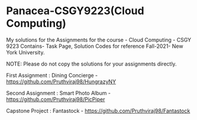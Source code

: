 # Panacea-CSGY9223(Cloud Computing)
My solutions for the Assignments for the course - Cloud Computing - CSGY 9223 Contains- Task Page, Solution Codes for reference Fall-2021- New York University.

NOTE: Please do not copy the solutions for your assignments directly.

First Assignment : Dining Concierge - https://github.com/Pruthviraj98/HungrazyNY

Second Assignment : Smart Photo Album - https://github.com/Pruthviraj98/PicPiper

Capstone Project : Fantastock - https://github.com/Pruthviraj98/Fantastock
